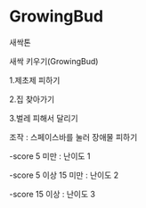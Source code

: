 # GrowingBud
새싹톤

새싹 키우기(GrowingBud)


1.제초제 피하기


2.집 찾아가기


3.벌레 피해서 달리기

조작 : 스페이스바를 눌러 장애물 피하기

-score 5 미만 : 난이도 1

-score 5 이상 15 미만 : 난이도 2

-score 15 이상 : 난이도 3
